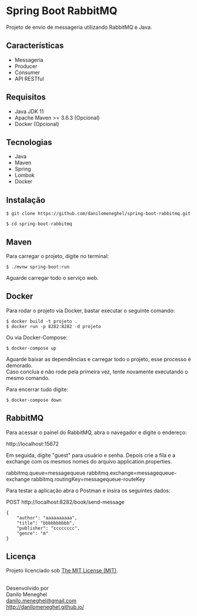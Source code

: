 # Spring Boot RabbitMQ

Projeto de envio de messageria utilizando RabbitMQ e Java.

## Características

- Messageria
- Producer
- Consumer
- API RESTful

## Requisitos

- Java JDK 11
- Apache Maven >= 3.6.3 (Opcional)
- Docker (Opcional)

## Tecnologias

- Java
- Maven
- Spring
- Lombok
- Docker

## Instalação

```
$ git clone https://github.com/danilomeneghel/spring-boot-rabbitmq.git

$ cd spring-boot-rabbitmq
```

## Maven

Para carregar o projeto, digite no terminal:

```
$ ./mvnw spring-boot:run
```

Aguarde carregar todo o serviço web. <br>

## Docker

Para rodar o projeto via Docker, bastar executar o seguinte comando:

```
$ docker build -t projeto .
$ docker run -p 8282:8282 -d projeto
```

Ou via Docker-Compose:

```
$ docker-compose up
```

Aguarde baixar as dependências e carregar todo o projeto, esse processo é demorado. <br>
Caso conclua e não rode pela primeira vez, tente novamente executando o mesmo comando. <br>

Para encerrar tudo digite:

```
$ docker-compose down
```

## RabbitMQ

Para acessar o painel do RabbitMQ, abra o navegador e digite o endereço: <br>

http://localhost:15672

Em seguida, digite "guest" para usuário e senha.
Depois crie a fila e a exchange com os mesmos nomes do arquivo application.properties.

rabbitmq.queue=messagequeue
rabbitmq.exchange=messagequeue-exchange
rabbitmq.routingKey=messagequeue-routeKey

Para testar a aplicação abra o Postman e insira os seguintes dados:

POST
http://localhost:8282/book/send-message

```
{
    "author": "aaaaaaaaaa",
    "title": "bbbbbbbbbb",
    "publisher": "cccccccc",
    "genre": "m"
}
```

## Licença

Projeto licenciado sob <a href="LICENSE">The MIT License (MIT)</a>.<br><br>


Desenvolvido por<br>
Danilo Meneghel<br>
danilo.meneghel@gmail.com<br>
http://danilomeneghel.github.io/<br>